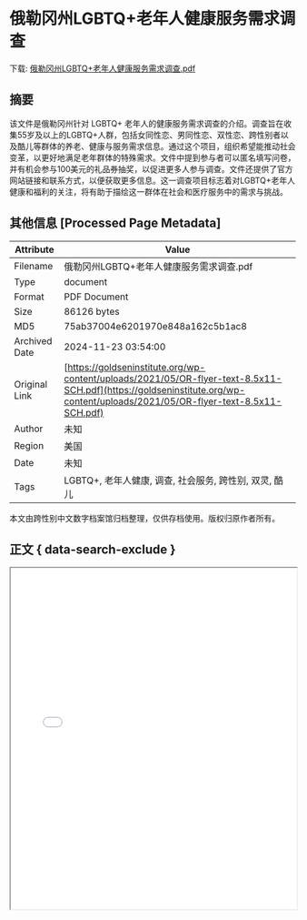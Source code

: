 # 俄勒冈州LGBTQ+老年人健康服务需求调查

<!-- tcd_download_link -->
下载: <a href="俄勒冈州LGBTQ+老年人健康服务需求调查.pdf" download>俄勒冈州LGBTQ+老年人健康服务需求调查.pdf</a>
<!-- tcd_download_link_end -->

## 摘要

<!-- tcd_abstract -->
该文件是俄勒冈州针对 LGBTQ+ 老年人的健康服务需求调查的介绍。调查旨在收集55岁及以上的LGBTQ+人群，包括女同性恋、男同性恋、双性恋、跨性别者以及酷儿等群体的养老、健康与服务需求信息。通过这个项目，组织希望能推动社会变革，以更好地满足老年群体的特殊需求。文件中提到参与者可以匿名填写问卷，并有机会参与100美元的礼品券抽奖，以促进更多人参与调查。文件还提供了官方网站链接和联系方式，以便获取更多信息。这一调查项目标志着对LGBTQ+老年人健康和福利的关注，将有助于描绘这一群体在社会和医疗服务中的需求与挑战。

<!-- tcd_abstract_end -->

## 其他信息 [Processed Page Metadata]

| Attribute       | Value                                  |
|-----------------|----------------------------------------|
| Filename        | 俄勒冈州LGBTQ+老年人健康服务需求调查.pdf                             |
| Type            | document                                 |
| Format          | PDF Document                               |
| Size            | 86126 bytes                           |
| MD5             | 75ab37004e6201970e848a162c5b1ac8                                  |
| Archived Date   | 2024-11-23 03:54:00                             |
| Original Link   | [https://goldseninstitute.org/wp-content/uploads/2021/05/OR-flyer-text-8.5x11-SCH.pdf](https://goldseninstitute.org/wp-content/uploads/2021/05/OR-flyer-text-8.5x11-SCH.pdf)                         |
| Author          | 未知                               |
| Region          | 美国                               |
| Date            | 未知                                 |
| Tags            | LGBTQ+, 老年人健康, 调查, 社会服务, 跨性别, 双灵, 酷儿                                 |

本文由跨性别中文数字档案馆归档整理，仅供存档使用。版权归原作者所有。


## 正文 { data-search-exclude }

<!-- tcd_main_text -->
<iframe src="../俄勒冈州LGBTQ+老年人健康服务需求调查.pdf" width="100%" height="600px">
    <p>无法显示PDF，请下载查看。</p>
</iframe>
<!-- tcd_main_text_end -->

